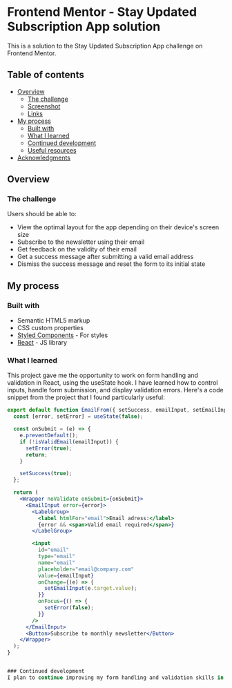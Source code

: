 # Frontend Mentor - Stay Updated Subscription App solution

This is a solution to the Stay Updated Subscription App challenge on Frontend Mentor.

## Table of contents

- [Overview](#overview)
  - [The challenge](#the-challenge)
  - [Screenshot](#screenshot)
  - [Links](#links)
- [My process](#my-process)
  - [Built with](#built-with)
  - [What I learned](#what-i-learned)
  - [Continued development](#continued-development)
  - [Useful resources](#useful-resources)
- [Acknowledgments](#acknowledgments)

## Overview

### The challenge

Users should be able to:

- View the optimal layout for the app depending on their device's screen size
- Subscribe to the newsletter using their email
- Get feedback on the validity of their email
- Get a success message after submitting a valid email address
- Dismiss the success message and reset the form to its initial state


## My process

### Built with

- Semantic HTML5 markup
- CSS custom properties
- [Styled Components](https://styled-components.com/) - For styles
- [React](https://reactjs.org/) - JS library

### What I learned

This project gave me the opportunity to work on form handling and validation in React, using the useState hook. I have learned how to control inputs, handle form submission, and display validation errors. Here's a code snippet from the project that I found particularly useful:

```jsx
export default function EmailFrom({ setSuccess, emailInput, setEmailInput }) {
  const [error, setError] = useState(false);

  const onSubmit = (e) => {
    e.preventDefault();
    if (!isValidEmail(emailInput)) {
      setError(true);
      return;
    }

    setSuccess(true);
  };

  return (
    <Wrapper noValidate onSubmit={onSubmit}>
      <EmailInput error={error}>
        <LabelGroup>
          <label htmlFor="email">Email adress:</label>
          {error && <span>Valid email required</span>}
        </LabelGroup>

        <input
          id="email"
          type="email"
          name="email"
          placeholder="email@company.com"
          value={emailInput}
          onChange={(e) => {
            setEmailInput(e.target.value);
          }}
          onFocus={() => {
            setError(false);
          }}
        />
      </EmailInput>
      <Button>Subscribe to monthly newsletter</Button>
    </Wrapper>
  );
}


### Continued development
I plan to continue improving my form handling and validation skills in React. I would like to explore more complex form validations and the use of custom hooks for form handling in future projects.
```

